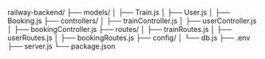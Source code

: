 railway-backend/
├── models/
│   ├── Train.js
│   ├── User.js
│   ├── Booking.js
├── controllers/
│   ├── trainController.js
│   ├── userController.js
│   ├── bookingController.js
├── routes/
│   ├── trainRoutes.js
│   ├── userRoutes.js
│   ├── bookingRoutes.js
├── config/
│   └── db.js
├── .env
├── server.js
└── package.json